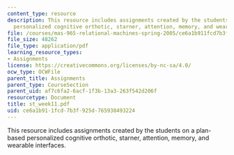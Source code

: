 ```yaml
---
content_type: resource
description: This resource includes assignments created by the students on a plan-based
  personalized cognitive orthotic, starner, attention, memory, and wearable interfaces.
file: /courses/mas-965-relational-machines-spring-2005/ce6a1b911fcd7b3f925d765938493224_st_week11.pdf
file_size: 48262
file_type: application/pdf
learning_resource_types:
- Assignments
license: https://creativecommons.org/licenses/by-nc-sa/4.0/
ocw_type: OCWFile
parent_title: Assignments
parent_type: CourseSection
parent_uid: af7c6fa2-6acf-1f3b-13a3-263f542d206f
resourcetype: Document
title: st_week11.pdf
uid: ce6a1b91-1fcd-7b3f-925d-765938493224
---
```

This resource includes assignments created by the students on a plan-based personalized cognitive orthotic, starner, attention, memory, and wearable interfaces.